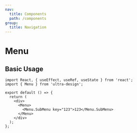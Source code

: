 ```yaml
---
nav:
  title: Components
  path: /components
group:
  title: Navigation
---
```


# Menu

## Basic Usage

```tsx
import React, { useEffect, useRef, useState } from 'react';
import { Menu } from 'ultra-design';

export default () => {
  return (
    <div>
      <Menu>
        <Menu.SubMenu key="123">123</Menu.SubMenu>
      </Menu>
    </div>
  );
};
```

<API src="./index.ts" />
